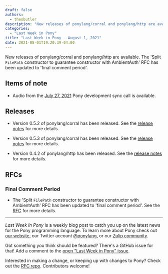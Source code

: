 ```yaml
---
draft: false
authors:
  - theobutler
description: "New releases of ponylang/corral and ponylang/http are available. The 'Split `FilePath` constructor to guarantee constructor with AmbientAuth' RFC has been updated to 'final comment period'."
categories:
  - "Last Week in Pony"
title: "Last Week in Pony - August 1, 2021"
date: 2021-08-01T19:20:39-04:00
---
```


New releases of ponylang/corral and ponylang/http are available. The 'Split `FilePath` constructor to guarantee constructor with AmbientAuth' RFC has been updated to 'final comment period'.

<!-- more -->

## Items of note

- Audio from the [July 27, 2021](https://vimeo.com/916366372) Pony development sync call is available.

## Releases

- Version 0.5.2 of ponylang/corral has been released.
See the [release notes](https://github.com/ponylang/corral/releases/tag/0.5.2) for more details.

- Version 0.5.3 of ponylang/corral has been released.
See the [release notes](https://github.com/ponylang/corral/releases/tag/0.5.3) for more details.

- Version 0.4.2 of ponylang/http has been released.
See the [release notes](https://github.com/ponylang/http/releases/tag/0.4.2) for more details.

## RFCs

### Final Comment Period

- The 'Split `FilePath` constructor to guarantee constructor with AmbientAuth' RFC has been updated to 'final comment period'.
See the [RFC](https://github.com/ponylang/rfcs/pull/190) for more details.

---

_Last Week In Pony_ is a weekly blog post to catch you up on the latest news for the Pony programming language. To learn more about Pony check out [our website](https://ponylang.io), our Twitter account [@ponylang](https://twitter.com/ponylang), or our [Zulip community](https://ponylang.zulipchat.com).

Got something you think should be featured? There's a GitHub issue for that! Add a comment to the [open "Last Week in Pony" issue](https://github.com/ponylang/ponylang.github.io/issues?q=is%3Aissue+is%3Aopen+label%3Alast-week-in-pony).

Interested in making a change, or keeping up with changes to Pony? Check out the [RFC repo](https://github.com/ponylang/rfcs). Contributors welcome!
